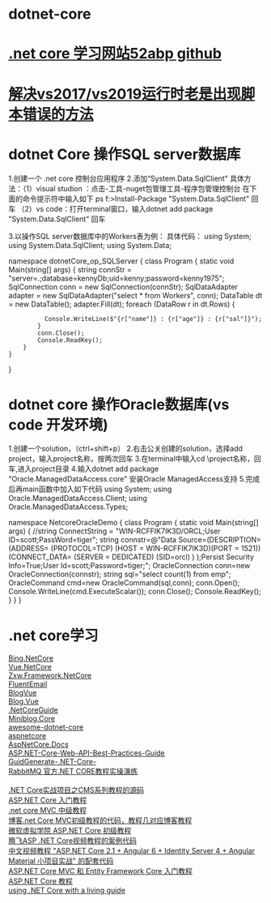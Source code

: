 # dotnet-core
# <a href="https://github.com/52abp">.net core 学习网站52abp github</a>
# <a href="https://www.jianshu.com/p/774287dcdd4e">解决vs2017/vs2019运行时老是出现脚本错误的方法</a>

# dotnet Core 操作SQL server数据库
1.创建一个 .net core 控制台应用程序
2.添加“System.Data.SqlClient"
具体方法：（1）visual studion ：点击-工具-nuget包管理工具-程序包管理控制台
在下面的命令提示符中输入如下
ps f:\>Install-Package "System.Data.SqlClient" 回车
         （2）vs code：打开terminal窗口，输入dotnet add package "System.Data.SqlClient" 回车
         
3.以操作SQL server数据库中的Workers表为例：
具体代码：
using System;
using System.Data.SqlClient;
using System.Data;



namespace dotnetCore_op_SQLServer
{
    class Program
    {
        static void Main(string[] args)
        {
            string connStr = "server=.;database=kennyDb;uid=kenny;password=kenny1975";
            SqlConnection conn = new SqlConnection(connStr);
            SqlDataAdapter adapter = new SqlDataAdapter("select * from Workers", conn);
            DataTable dt = new DataTable();
            adapter.Fill(dt);
            foreach (DataRow r in dt.Rows)
            {

              Console.WriteLine($"{r["name"]} : {r["age"]} : {r["sal"]}");
            }
            conn.Close();
            Console.ReadKey();
        }
    }
}


# dotnet core 操作Oracle数据库(vs code 开发环境)
1.创建一个solution，（ctrl+shift+p）
2.右击公关创建的solution，选择add project，输入project名称，按两次回车
3.在terminal中输入cd \project名称，回车,进入project目录
4.输入dotnet add package "Oracle.ManagedDataAccess.core" 安装Oracle ManagedAccess支持
5.完成后再main函数中加入如下代码
using System;
using Oracle.ManagedDataAccess.Client;
using Oracle.ManagedDataAccess.Types;
 

namespace NetcoreOracleDemo
{
    class Program
    {
        static void Main(string[] args)
        {
            //string ConnectString = "WIN-RCFFIK7IK3D/ORCL;User ID=scott;PassWord=tiger";
            string connstr=@"Data Source=(DESCRIPTION=
                                      (ADDRESS= (PROTOCOL=TCP) (HOST = WIN-RCFFIK7IK3D)(PORT = 1521))
                                           (CONNECT_DATA=
                                                (SERVER = DEDICATED)
                                                (SID=orcl)
                                             )
                                       );Persist Security Info=True;User Id=scott;Password=tiger;";
            OracleConnection conn=new OracleConnection(connstr);
            string sql="select count(1) from emp";
            OracleCommand cmd=new OracleCommand(sql,conn);
            conn.Open();
            Console.WriteLine(cmd.ExecuteScalar());
            conn.Close();
            Console.ReadKey();
        }
    }
}

# .net core学习
<a href="https://github.com/kennycaiguo/Bing.NetCore">Bing.NetCore</a><br/>
<a href="https://github.com/kennycaiguo/Vue.NetCore">Vue.NetCore</a><br/>
<a href="https://github.com/kennycaiguo/Zxw.Framework.NetCore">Zxw.Framework.NetCore</a><br/>
<a href="https://github.com/kennycaiguo/FluentEmail">FluentEmail</a><br/>
<a href="https://github.com/kennycaiguo/BlogVue">BlogVue</a><br/>
<a href="https://github.com/kennycaiguo/Blog.Vue">Blog.Vue</a><br/>
<a href="https://github.com/kennycaiguo/.NetCoreGuide">.NetCoreGuide</a><br/>
<a href="https://github.com/kennycaiguo/Miniblog.Core">Miniblog.Core</a><br/>
<a href="https://github.com/kennycaiguo/awesome-dotnet-core">awesome-dotnet-core</a><br/>
<a href="https://github.com/kennycaiguo/aspnetcore">aspnetcore</a><br/>
<a href="https://github.com/kennycaiguo/AspNetCore.Docs">AspNetCore.Docs</a><br/>
<a href="https://github.com/kennycaiguo/ASP.NET-Core-Web-API-Best-Practices-Guide">ASP.NET-Core-Web-API-Best-Practices-Guide</a><br/>
<a href="https://github.com/kennycaiguo/GuidGenerate-.NET-Core-">GuidGenerate-.NET-Core-</a><br/>
<a href="https://github.com/kennycaiguo/RabbitMQ">RabbitMQ 官方.NET CORE教程实操演练</a><br/>
<a href="https://github.com/kennycaiguo/Czar.Cms"></a><br/>
<a href="https://github.com/kennycaiguo/Czar.Cms">.NET Core实战项目之CMS系列教程的源码</a><br/>
<a href="https://github.com/kennycaiguo/asp.net-core-tutorial">ASP.NET Core 入门教程</a><br/>
<a href="https://github.com/kennycaiguo/.net-core-mvc-intermediate">.net core MVC 中级教程</a><br/>
<a href="https://github.com/kennycaiguo/.net-Core-MVC-">博客.net Core MVC初级教程的代码，教程几对应博客教程</a><br/>
<a href="https://github.com/kennycaiguo/ASP.NET-Core-Beginner-TranScript">微软虚拟学院 ASP.NET Core 初级教程</a><br/>
<a href="https://github.com/kennycaiguo/JesseTalkDemos">腾飞ASP .NET Core视频教程的案例代码</a><br/>
<a href="https://github.com/kennycaiguo/ASP.NET-Core-2.1-Angular-6-Demo">中文视频教程 "ASP.NET Core 2.1 + Angular 6 + Identity Server 4 + Angular Material 小项目实战" 的配套代码</a><br/>
<a href="https://github.com/kennycaiguo/netCoreStart">ASP.NET Core MVC 和 Entity Framework Core 入门教程</a><br/>
<a href="https://github.com/kennycaiguo/asp-core-tutorial">ASP.NET Core 教程</a><br/>
<a href="https://github.com/kennycaiguo/dotnetcore-front-end-guide">using .NET Core with a living guide</a><br/>
<a href=""></a>
<a href=""></a>
<a href=""></a>
<a href=""></a>
<a href=""></a>

